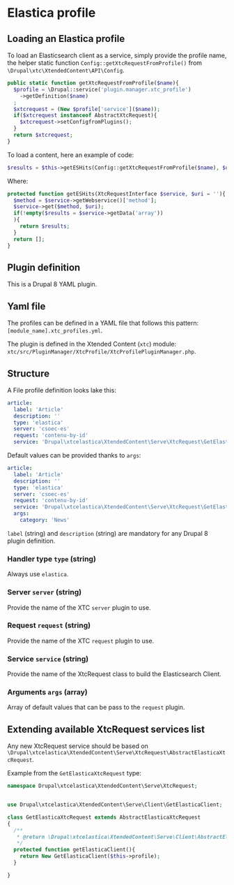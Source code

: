 # Elastica profile

## Loading an Elastica profile

To load an Elasticsearch client as a service, simply provide the profile name, the helper static function `Config::getXtcRequestFromProfile()` from `\Drupal\xtc\XtendedContent\API\Config`.

```php
public static function getXtcRequestFromProfile($name){
  $profile = \Drupal::service('plugin.manager.xtc_profile')
    ->getDefinition($name)
  ;
  $xtcrequest = (New $profile['service']($name));
  if($xtcrequest instanceof AbstractXtcRequest){
    $xtcrequest->setConfigfromPlugins();
  }
  return $xtcrequest;
}
```

To load a content, here an example of code: 

```php
$results = $this->getESHits(Config::getXtcRequestFromProfile($name), $uri);
```

Where:


```php
protected function getESHits(XtcRequestInterface $service, $uri = ''){
  $method = $service->getWebservice()['method'];
  $service->get($method, $uri);
  if(!empty($results = $service->getData('array'))
  ){
    return $results;
  }
  return [];
}
```

## Plugin definition

This is a Drupal 8 YAML plugin.

## Yaml file

The profiles can be defined in a YAML file that follows this pattern: 
`[module_name].xtc_profiles.yml`.

The plugin is defined in the Xtended Content (`xtc`) module: `xtc/src/PluginManager/XtcProfile/XtcProfilePluginManager.php`.

## Structure

A File profile definition looks lake this:

```yaml
article:
  label: 'Article'
  description: ''
  type: 'elastica'
  server: 'csoec-es'
  request: 'contenu-by-id'
  service: 'Drupal\xtcelastica\XtendedContent\Serve\XtcRequest\GetElasticaXtcRequest'
```

Default values can be provided thanks to `args`:

```yaml
article:
  label: 'Article'
  description: ''
  type: 'elastica'
  server: 'csoec-es'
  request: 'contenu-by-id'
  service: 'Drupal\xtcelastica\XtendedContent\Serve\XtcRequest\GetElasticaXtcRequest'
  args:
    category: 'News'
```

`label` (string) and `description` (string) are mandatory for any Drupal 8 plugin definition.

### Handler type `type` (string)

Always use `elastica`.

### Server `server` (string)

Provide the name of the XTC `server` plugin to use.

### Request `request` (string)

Provide the name of the XTC `request` plugin to use.

### Service `service` (string)

Provide the name of the XtcRequest class to build the Elasticsearch Client.

### Arguments `args` (array)

Array of default values that can be pass to the `request` plugin.

## Extending available XtcRequest services list

Any new XtcRequest service should be based on `\Drupal\xtcelastica\XtendedContent\Serve\XtcRequest\AbstractElasticaXtcRequest`.

Example from the `GetElasticaXtcRequest` type:

```php
namespace Drupal\xtcelastica\XtendedContent\Serve\XtcRequest;


use Drupal\xtcelastica\XtendedContent\Serve\Client\GetElasticaClient;

class GetElasticaXtcRequest extends AbstractElasticaXtcRequest
{
  /**
   * @return \Drupal\xtcelastica\XtendedContent\Serve\Client\AbstractElasticaClient
   */
  protected function getElasticaClient(){
    return New GetElasticaClient($this->profile);
  }

}
```